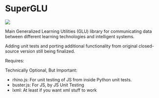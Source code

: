 # SuperGLU

![](https://api.travis-ci.org/GeneralizedLearningUtilities/SuperGLU.svg?branch=master)

Main Generalized Learning Utilities (GLU) library for communicating data between different learning technologies and intelligent systems.

Adding unit tests and porting additional functionality from original closed-source version still being finalized.

Requires:

Technically Optional, But Important:
- rhino.js: For unit testing of JS from inside Python unit tests.
- buster.js: For JS, by JS Unit Testing
- lxml: At least if you want xml stuff to work
